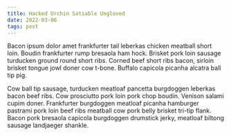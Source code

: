 ```yaml
---
title: Hacked Urchin Satiable Ungloved
date: 2022-03-06
tags: post
---
```


Bacon ipsum dolor amet frankfurter tail leberkas chicken meatball short loin.  Boudin frankfurter rump bresaola ham hock.  Brisket pork loin sausage turducken ground round short ribs.  Corned beef short ribs bacon, sirloin brisket tongue jowl doner cow t-bone.  Buffalo capicola picanha alcatra ball tip pig.

Cow ball tip sausage, turducken meatloaf pancetta burgdoggen leberkas bacon beef ribs.  Cow prosciutto pork loin pork chop boudin.  Venison salami cupim doner.  Frankfurter burgdoggen meatloaf picanha hamburger pastrami pork loin beef ribs meatball cow pork belly brisket tri-tip flank.  Bacon pork bresaola capicola burgdoggen drumstick jerky, meatloaf biltong sausage landjaeger shankle.
